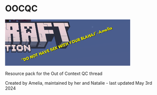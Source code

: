 # OOCQC

![preview image for the resource pack](preview.png)

Resource pack for the Out of Context QC thread

Created by Amelia, maintained by her and Natalie - last updated May 3rd 2024
